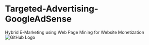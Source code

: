 # Targeted-Advertising-GoogleAdSense
Hybrid E-Marketing using Web Page Mining for Website Monetization
![GitHub Logo](/images/logo.png)
